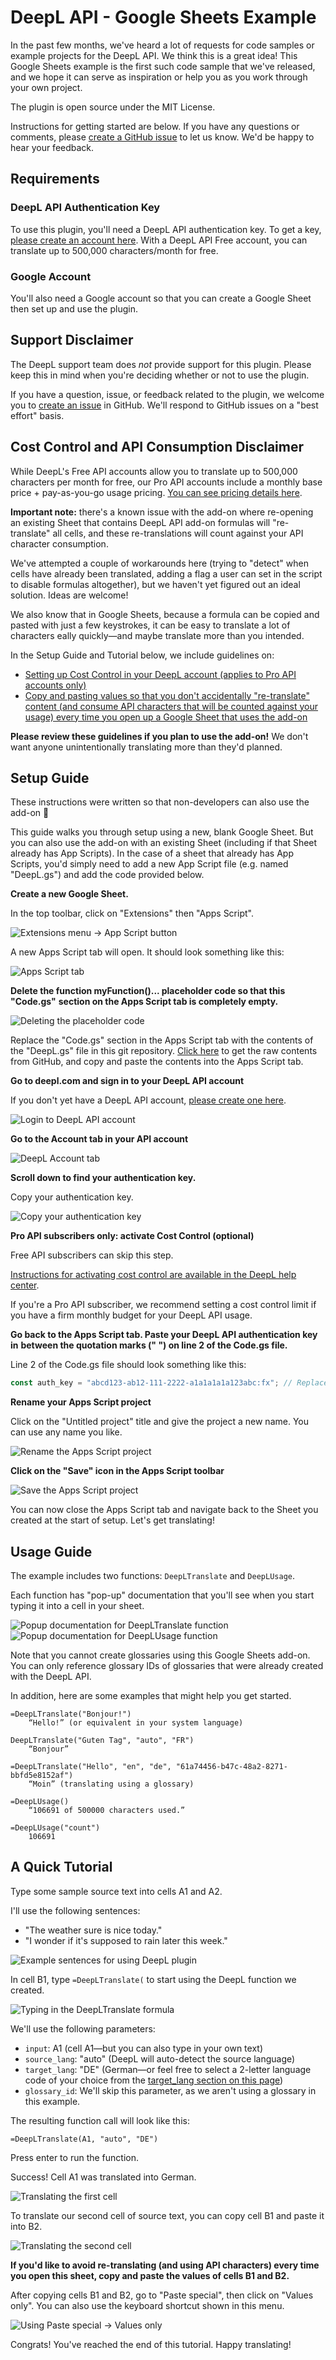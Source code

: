 # DeepL API - Google Sheets Example

In the past few months, we've heard a lot of requests for code samples or
example projects for the DeepL API. We think this is a great idea! This Google
Sheets example is the first such code sample that we've released, and we hope it
can serve as inspiration or help you as you work through your own project.

The plugin is open source under the MIT License.

Instructions for getting started are below. If you have any questions or
comments, please [create a GitHub issue][issues] to let us know. We'd be happy
to hear your feedback.

## Requirements

### DeepL API Authentication Key

To use this plugin, you'll need a DeepL API authentication key. To get a key,
[please create an account here][pro-account]. With a DeepL API Free account, you
can translate up to 500,000 characters/month for free.

### Google Account

You'll also need a Google account so that you can create a Google Sheet then set
up and use the plugin.

## Support Disclaimer

The DeepL support team does *not* provide support for this plugin. Please keep
this in mind when you're deciding whether or not to use the plugin.

If you have a question, issue, or feedback related to the plugin, we welcome you
to [create an issue][issues] in GitHub. We'll respond to GitHub issues on a
"best effort" basis.

## Cost Control and API Consumption Disclaimer

While DeepL's Free API accounts allow you to translate up to 500,000 characters
per month for free, our Pro API accounts include a monthly base price +
pay-as-you-go usage pricing. [You can see pricing details here][pro-account].

__Important note:__ there's a known issue with the add-on where re-opening an existing 
Sheet that contains DeepL API add-on formulas will "re-translate" all cells, and these 
re-translations will count against your API character consumption.

We've attempted a couple of workarounds here (trying to "detect" when cells have 
already been translated, adding a flag a user can set in the script to disable 
formulas altogether), but we haven't yet figured out an ideal solution. 
Ideas are welcome!

We also know that in Google Sheets, because a formula can be copied and pasted 
with just a few keystrokes, it can be easy to translate a lot of characters 
eally quickly—and maybe translate more than you intended.

In the Setup Guide and Tutorial below, we include guidelines on:

* [Setting up Cost Control in your DeepL account (applies to Pro API accounts only)](#cost-control-section)
* [Copy and pasting values so that you don't accidentally "re-translate" content (and consume API characters that will be counted against your usage) every time you open up a Google Sheet that uses the add-on](#paste-special-section)

__Please review these guidelines if you plan to use the add-on!__ We don't want anyone 
unintentionally translating more than they'd planned.

## Setup Guide

These instructions were written so that non-developers can also use the add-on
🙂

This guide walks you through setup using a new, blank Google Sheet. But you can
also use the add-on with an existing Sheet (including if that Sheet already has
App Scripts). In the case of a sheet that already has App Scripts, you'd simply
need to add a new App Script file (e.g. named "DeepL.gs") and add the code
provided below.

__Create a new Google Sheet.__

In the top toolbar, click on "Extensions" then "Apps Script".
  
![Extensions menu -> App Script button](docs/Select_Extensions_AppScript.png)

A new Apps Script tab will open. It should look something like this:

![Apps Script tab](docs/AppScript_Page_With_Placeholder.png)

__Delete the function myFunction()... placeholder code so that this "Code.gs"__
__section on the Apps Script tab is completely empty.__

![Deleting the placeholder code](docs/AppScript_Page_Deleted_Placeholder.png)

Replace the "Code.gs" section in the Apps Script tab with the contents of the 
"DeepL.gs" file in this git repository.
[Click here][deepl-gs] to get the raw contents from GitHub, and copy and paste
the contents into the Apps Script tab.

__Go to deepl.com and sign in to your DeepL API account__

If you don't yet have a DeepL API account, [please create one here][pro-account].

![Login to DeepL API account](docs/DeepL_API_Login.png)

__Go to the Account tab in your API account__

![DeepL Account tab](docs/DeepL_Account_Tab.png)

__Scroll down to find your authentication key.__

Copy your authentication key.

![Copy your authentication key](docs/DeepL_Authentication_Key.png)

__Pro API subscribers only: activate Cost Control (optional)__ <a name="cost-control-section"></a>

Free API subscribers can skip this step.

[Instructions for activating cost control are available in the DeepL help center][cost-control]. 

If you're a Pro API subscriber, we recommend setting a cost control limit if you have a firm monthly budget for your DeepL API usage. 

__Go back to the Apps Script tab. Paste your DeepL API authentication key in__
__between the quotation marks (" ") on line 2 of the Code.gs file.__

Line 2 of the Code.gs file should look something like this:
```javascript
const auth_key = "abcd123-ab12-111-2222-a1a1a1a1a123abc:fx"; // Replace with your authentication key
```

__Rename your Apps Script project__

Click on the "Untitled project" title and give the project a new name. You can
use any name you like.

![Rename the Apps Script project](docs/AppScript_Rename_Project.png)

__Click on the "Save" icon in the Apps Script toolbar__

![Save the Apps Script project](docs/AppScript_Save_Project.png)

You can now close the Apps Script tab and navigate back to the Sheet you created
at the start of setup. Let's get translating!

## Usage Guide

The example includes two functions: `DeepLTranslate` and `DeepLUsage`.

Each function has "pop-up" documentation that you'll see when you start typing
it into a cell in your sheet.

![Popup documentation for DeepLTranslate function](docs/DeepL_Translate_Popup_Full.png)
![Popup documentation for DeepLUsage function](docs/DeepL_Usage_Popup_Full.png)

Note that you cannot create glossaries using this Google Sheets add-on. You can
only reference glossary IDs of glossaries that were already created with the
DeepL API.

In addition, here are some examples that might help you get started.

```
=DeepLTranslate("Bonjour!")
    “Hello!” (or equivalent in your system language)

DeepLTranslate("Guten Tag", "auto", "FR")
    “Bonjour”

=DeepLTranslate("Hello", "en", "de", "61a74456-b47c-48a2-8271-bbfd5e8152af")
    “Moin” (translating using a glossary)

=DeepLUsage()
    “106691 of 500000 characters used.”

=DeepLUsage("count")
    106691
```

## A Quick Tutorial

Type some sample source text into cells A1 and A2.

I'll use the following sentences:
* "The weather sure is nice today."
* "I wonder if it's supposed to rain later this week."

![Example sentences for using DeepL plugin](docs/DeepL_Plugin_Example_Sentences.png)

In cell B1, type `=DeepLTranslate(` to start using the DeepL function we created.

![Typing in the DeepLTranslate formula](docs/DeepL_Translate_Function_Start.png)

We'll use the following parameters:
* `input`: A1 (cell A1—but you can also type in your own text)
* `source_lang`: "auto" (DeepL will auto-detect the source language)
* `target_lang`: "DE" (German—or feel free to select a 2-letter language code of
  your choice from the [target_lang section on this page][api-languages])
* `glossary_id`: We'll skip this parameter, as we aren't using a glossary in
  this example.

The resulting function call will look like this:

```=DeepLTranslate(A1, "auto", "DE")```

Press enter to run the function.

Success! Cell A1 was translated into German.

![Translating the first cell](docs/DeepL_Function_Call_1.png)

To translate our second cell of source text, you can copy cell B1 and paste it
into B2.

![Translating the second cell](docs/DeepL_Function_Call_2.png)

__If you'd like to avoid re-translating (and using API characters) every time__
__you open this sheet, copy and paste the values of cells B1 and B2.__ <a name="paste-special-section"></a>

After copying cells B1 and B2, go to "Paste special", then click on "Values
only". You can also use the keyboard shortcut shown in this menu.

![Using Paste special -> Values only](docs/Google_Paste_Values.png)

Congrats! You've reached the end of this tutorial. Happy translating!

[api-languages]: https://www.deepl.com/docs-api/translating-text/

[deepl-gs]: https://raw.githubusercontent.com/DeepLcom/google-sheets-example/main/DeepL.gs

[issues]: https://github.com/DeepLcom/google-sheets-example/issues

[pro-account]: https://www.deepl.com/pro?utm_source=github&utm_medium=google-sheets-plugin-readme#developer

[cost-control]: https://support.deepl.com/hc/en-us/articles/360020685580-Cost-control

